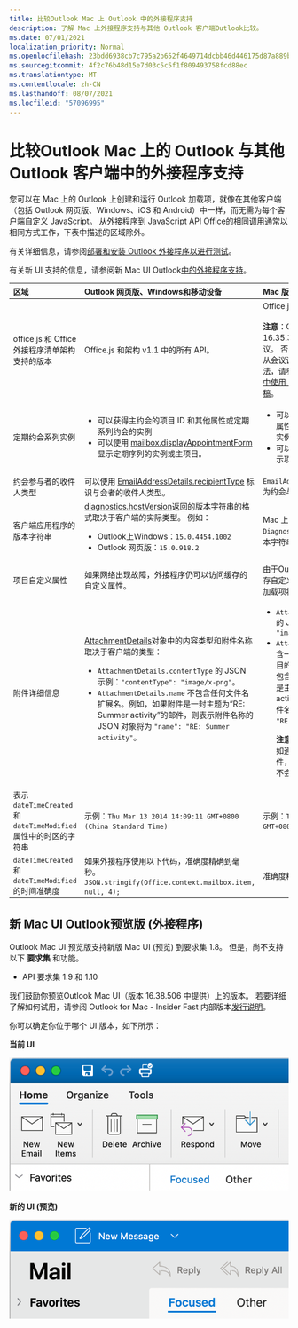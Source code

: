 ```yaml
---
title: 比较Outlook Mac 上 Outlook 中的外接程序支持
description: 了解 Mac 上外接程序支持与其他 Outlook 客户端Outlook比较。
ms.date: 07/01/2021
localization_priority: Normal
ms.openlocfilehash: 23bdd6938cb7c795a2b652f4649714dcbb46d446175d87a889b5c8ecffcf718a
ms.sourcegitcommit: 4f2c76b48d15e7d03c5c5f1f809493758fcd88ec
ms.translationtype: MT
ms.contentlocale: zh-CN
ms.lasthandoff: 08/07/2021
ms.locfileid: "57096995"
---
```

# <a name="compare-outlook-add-in-support-in-outlook-on-mac-with-other-outlook-clients"></a>比较Outlook Mac 上的 Outlook 与其他 Outlook 客户端中的外接程序支持

您可以在 Mac 上的 Outlook 上创建和运行 Outlook 加载项，就像在其他客户端（包括 Outlook 网页版、Windows、iOS 和 Android）中一样，而无需为每个客户端自定义 JavaScript。 从外接程序到 JavaScript API Office的相同调用通常以相同方式工作，下表中描述的区域除外。

有关详细信息，请参阅[部署和安装 Outlook 外接程序以进行测试](testing-and-tips.md)。

有关新 UI 支持的信息，请参阅新 Mac UI Outlook[中的外接程序支持](#add-in-support-in-outlook-on-new-mac-ui-preview)。

| 区域 | Outlook 网页版、Windows和移动设备 | Mac 版 Outlook |
|:-----|:-----|:-----|
| office.js 和 Office 外接程序清单架构支持的版本 | Office.js 和架构 v1.1 中的所有 API。 | Office.js 和架构 v1.1 中的所有 API。<br><br>**注意**：Outlook Mac 上，仅内部版本 16.35.308 或更高版本支持保存会议。 否则， `saveAsync` 在撰写模式下从会议调用方法时失败。 若需解决办法，请参阅[无法在 Outlook for Mac 中使用 Office JS API 将会议另存为草稿](https://support.microsoft.com/help/4505745)。 |
| 定期约会系列实例 | <ul><li>可以获得主约会的项目 ID 和其他属性或定期系列约会的实例</li><li>可以使用 [mailbox.displayAppointmentForm](../reference/objectmodel/preview-requirement-set/office.context.mailbox.md#methods) 显示定期序列的实例或主项目。</li></ul> | <ul><li>可以获得主约会的项目 ID 和其他属性，但无法获得定期系列约会的实例</li><li>可以显示定期系列的主约会。不显示项目 ID 和定期系列的实例。</li></ul> |
| 约会参与者的收件人类型 | 可以使用 [EmailAddressDetails.recipientType](/javascript/api/outlook/office.emailaddressdetails#recipientType) 标识与会者的收件人类型。 | `EmailAddressDetails.recipientType` 为约会与会者返回 `undefined`。 |
| 客户端应用程序的版本字符串 | [diagnostics.hostVersion](/javascript/api/outlook/office.diagnostics#hostVersion)返回的版本字符串的格式取决于客户端的实际类型。 例如：<ul><li>Outlook上Windows：`15.0.4454.1002`</li><li>Outlook 网页版：`15.0.918.2`</li></ul> |Mac 上由 mac 上的 Outlook `Diagnostics.hostVersion` 返回的版本字符串的示例：`15.0 (140325)` |
| 项目自定义属性 | 如果网络出现故障，外接程序仍可以访问缓存的自定义属性。 | 由于Outlook Mac 上的加载项不会缓存自定义属性，因此如果网络关闭，加载项将无法访问它们。 |
| 附件详细信息 | [AttachmentDetails](/javascript/api/outlook/office.attachmentdetails)对象中的内容类型和附件名称取决于客户端的类型：<ul><li>`AttachmentDetails.contentType` 的 JSON 示例：`"contentType": "image/x-png"`。 </li><li>`AttachmentDetails.name` 不包含任何文件名扩展名。例如，如果附件是一封主题为“RE: Summer activity”的邮件，则表示附件名称的 JSON 对象将为 `"name": "RE: Summer activity"`。</li></ul> | <ul><li>`AttachmentDetails.contentType` 的 JSON 示例：`"contentType" "image/png"`</li><li>`AttachmentDetails.name` 始终包含一个文件名扩展名。作为邮件项目的附件包含 .eml 扩展名，约会包含 .ics 扩展名。例如，如果附件是主题为“RE: Summer activity”的电子邮件，那么表示附件名称的 JSON 对象为 `"name": "RE: Summer activity.eml"`。<p>**注意：** 如果以编程方式附加（例如通过加载项）不带扩展名的文件，`AttachmentDetails.name` 将不会在文件名中包含扩展名。</p></li></ul> |
| 表示 `dateTimeCreated` 和 `dateTimeModified` 属性中的时区的字符串 |示例：`Thu Mar 13 2014 14:09:11 GMT+0800 (China Standard Time)` | 示例：`Thu Mar 13 2014 14:09:11 GMT+0800 (CST)` |
| `dateTimeCreated` 和 `dateTimeModified` 的时间准确度 | 如果外接程序使用以下代码，准确度精确到毫秒。<br/>`JSON.stringify(Office.context.mailbox.item, null, 4);`| 准确度精确到秒。 |

## <a name="add-in-support-in-outlook-on-new-mac-ui-preview"></a>新 Mac UI Outlook预览版 (外接程序) 

Outlook Mac UI 预览版支持新版 Mac UI (预览) 到要求集 1.8。 但是，尚不支持以下 **要求集** 和功能。

- API 要求集 1.9 和 1.10

我们鼓励你预览Outlook Mac UI（版本 16.38.506 中提供）上的版本。 若要详细了解如何试用，请参阅 Outlook for Mac - Insider Fast 内部版本[发行说明](https://support.microsoft.com/office/d6347358-5613-433e-a49e-a9a0e8e0462a)。

你可以确定你位于哪个 UI 版本，如下所示：

**当前 UI**

![Mac 上的当前 UI。](../images/outlook-on-mac-classic.png)

**新的 UI (预览)**

![Mac 上预览版中的新 UI。](../images/outlook-on-mac-new.png)
